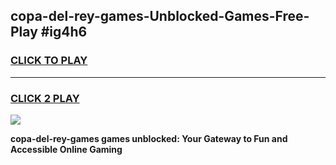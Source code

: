
## copa-del-rey-games-Unblocked-Games-Free-Play #ig4h6
<h3>
<a href="https://us.freeplayer.one?title=copa-del-rey-games&ref=9M">CLICK TO PLAY</a></h3>
<hr>

<h3>
<a href="https://us.freeplayer.one?title=copa-del-rey-games&ref=9M">CLICK 2 PLAY</a>
  
</h3>

<a href="https://us.freeplayer.one?title=copa-del-rey-games&ref=9M"><img src="https://clearcache.store/games.png"></a>


**copa-del-rey-games games unblocked: Your Gateway to Fun and Accessible Online Gaming**
